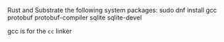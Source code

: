 Rust and Substrate the following system packages:
sudo dnf install gcc protobuf protobuf-compiler sqlite sqlite-devel

gcc is for the `cc` linker
